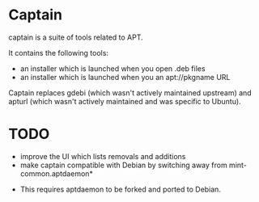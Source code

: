 # Captain

captain is a suite of tools related to APT.

It contains the following tools:

- an installer which is launched when you open .deb files
- an installer which is launched when you an apt://pkgname URL

Captain replaces gdebi (which wasn't actively maintained upstream) and apturl (which wasn't actively maintained and was specific to Ubuntu).

# TODO

- improve the UI which lists removals and additions
- make captain compatible with Debian by switching away from mint-common.aptdaemon*


* This requires aptdaemon to be forked and ported to Debian.
